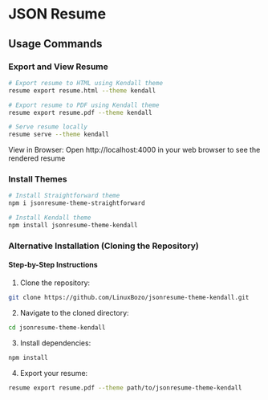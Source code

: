 # JSON Resume

## Usage Commands

### Export and View Resume

```bash
# Export resume to HTML using Kendall theme
resume export resume.html --theme kendall

# Export resume to PDF using Kendall theme
resume export resume.pdf --theme kendall

# Serve resume locally
resume serve --theme kendall
```

View in Browser: Open http://localhost:4000 in your web browser to see the rendered resume

### Install Themes

```bash
# Install Straightforward theme
npm i jsonresume-theme-straightforward

# Install Kendall theme
npm install jsonresume-theme-kendall
```

### Alternative Installation (Cloning the Repository)

#### Step-by-Step Instructions

1. Clone the repository:

```bash
git clone https://github.com/LinuxBozo/jsonresume-theme-kendall.git
```

2. Navigate to the cloned directory:

```bash
cd jsonresume-theme-kendall
```

3. Install dependencies:

```bash
npm install
```

4. Export your resume:

```bash
resume export resume.pdf --theme path/to/jsonresume-theme-kendall
